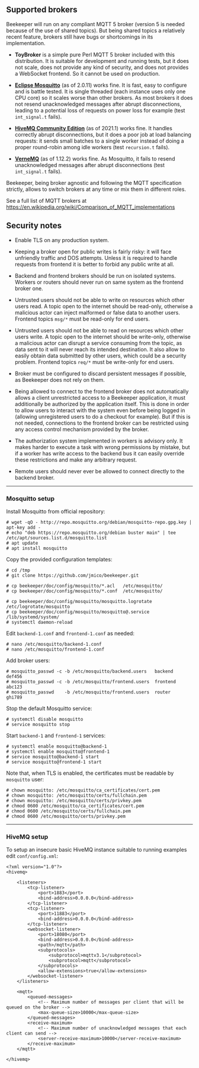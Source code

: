 ## Supported brokers

Beekeeper will run on any compliant MQTT 5 broker (version 5 is needed because of the use of 
shared topics). But being shared topics a relatively recent feature, brokers still have bugs
or shortcomings in its implementation.

- **ToyBroker** is a simple pure Perl MQTT 5 broker included with this distribution. It is 
  suitable for development and running tests, but it does not scale, does not provide any kind 
  of security, and does not provides a WebSocket frontend. So it cannot be used on production.

- **[Eclipse Mosquitto](https://mosquitto.org/)** (as of 2.0.11) works fine. It is fast, easy to
  configure and is battle tested. It is single threaded (each instance uses only one CPU core)
  so it scales worse than other brokers. As most brokers it does not resend unacknowledged
  messages after abrupt disconnections, leading to a potential loss of requests on power loss
  for example (test `int_signal.t` fails).

- **[HiveMQ Community Edition](https://www.hivemq.com/developers/community/)** (as of 2021.1)
  works fine. It handles correctly abrupt disconnections, but it does a poor job at load
  balancing requests: it sends small batches to a single worker instead of doing a proper 
  round-robin among idle workers (test `recursion.t` fails).

- **[VerneMQ](https://vernemq.com/)** (as of 1.12.2) works fine. As Mosquitto, it fails to resend
  unacknowledged messages after abrupt disconnections (test `int_signal.t` fails).

Beekeeper, being broker agnostic and following the MQTT specification strictly, allows to switch
brokers at any time or mix them in different roles.

See a full list of MQTT brokers at https://en.wikipedia.org/wiki/Comparison_of_MQTT_implementations


## Security notes

- Enable TLS on any production system.

- Keeping a broker open for public writes is fairly risky: it will face unfriendly traffic and
  DOS attempts. Unless it is required to handle requests from frontend it is better to forbid any
  public write at all.

- Backend and frontend brokers should be run on isolated systems. Workers or routers should never
  run on same system as the frontend broker one.

- Untrusted users should not be able to write on resources which other users read. A topic open to
  the internet should be read-only, otherwise a malicious actor can inject malformed or false data
  to another users. Frontend topics `msg/*` must be read-only for end users.

- Untrusted users should not be able to read on resources which other users write. A topic open to
  the internet should be write-only, otherwise a malicious actor can disrupt a service consuming
  from the topic, as data sent to it will never reach its intended destination. It also allow to
  easily obtain data submitted by other users, which could be a security problem. Frontend topics
  `req/*` must be write-only for end users.

- Broker must be configured to discard persistent messages if possible, as Beekeeper does not rely
  on them.

- Being allowed to connect to the frontend broker does not automatically allows a client unrestricted 
  access to a Beekeeper application, it must additionally be authorized by the application itself.
  This is done in order to allow users to interact with the system even before being logged in
  (allowing unregistered users to do a checkout for example). But if this is not needed, connections
  to the frontend broker can be restricted using any access control mechanism provided by the broker.

- The authorization system implemented in workers is advisory only. It makes harder to execute a
  task with wrong permissions by mistake, but if a worker has write access to the backend bus it can
  easily override these restrictions and make any arbitrary request.

- Remote users should never ever be allowed to connect directly to the backend broker.

---

### Mosquitto setup

Install Mosquitto from official repository:
```
# wget -qO - http://repo.mosquitto.org/debian/mosquitto-repo.gpg.key | apt-key add -
# echo "deb https://repo.mosquitto.org/debian buster main" | tee /etc/apt/sources.list.d/mosquitto.list
# apt update
# apt install mosquitto
```
Copy the provided configuration templates:
```
# cd /tmp
# git clone https://github.com/jmico/beekeeper.git

# cp beekeeper/doc/config/mosquitto/*.acl   /etc/mosquitto/
# cp beekeeper/doc/config/mosquitto/*.conf  /etc/mosquitto/

# cp beekeeper/doc/config/mosquitto/mosquitto.logrotate  /etc/logrotate/mosquitto
# cp beekeeper/doc/config/mosquitto/mosquitto@.service   /lib/systemd/system/
# systemctl daemon-reload
```
Edit `backend-1.conf` and `frontend-1.conf` as needed:
```
# nano /etc/mosquitto/backend-1.conf
# nano /etc/mosquitto/frontend-1.conf
```
Add broker users:
```
# mosquitto_passwd -c -b /etc/mosquitto/backend.users   backend   def456
# mosquitto_passwd -c -b /etc/mosquitto/frontend.users  frontend  abc123
# mosquitto_passwd    -b /etc/mosquitto/frontend.users  router    ghi789
```
Stop the default Mosquitto service:
```
# systemctl disable mosquitto
# service mosquitto stop
```
Start `backend-1` and `frontend-1` services:
```
# systemctl enable mosquitto@backend-1
# systemctl enable mosquitto@frontend-1
# service mosquitto@backend-1 start
# service mosquitto@frontend-1 start
```
Note that, when TLS is enabled, the certificates must be readable by `mosquitto` user:
```
# chown mosquitto: /etc/mosquitto/ca_certificates/cert.pem 
# chown mosquitto: /etc/mosquitto/certs/fullchain.pem
# chown mosquitto: /etc/mosquitto/certs/privkey.pem
# chmod 0600 /etc/mosquitto/ca_certificates/cert.pem 
# chmod 0600 /etc/mosquitto/certs/fullchain.pem
# chmod 0600 /etc/mosquitto/certs/privkey.pem
```

---

### HiveMQ setup

To setup an insecure basic HiveMQ instance suitable to running examples edit `conf/config.xml`:

```
<?xml version="1.0"?>
<hivemq>

    <listeners>
        <tcp-listener>
            <port>1883</port>
            <bind-address>0.0.0.0</bind-address>
        </tcp-listener>
        <tcp-listener>
            <port>11883</port>
            <bind-address>0.0.0.0</bind-address>
        </tcp-listener>
        <websocket-listener>
            <port>18080</port>
            <bind-address>0.0.0.0</bind-address>
            <path>/mqtt</path>
            <subprotocols>
                <subprotocol>mqttv3.1</subprotocol>
                <subprotocol>mqtt</subprotocol>
            </subprotocols>
            <allow-extensions>true</allow-extensions>
        </websocket-listener>
    </listeners>

    <mqtt>
        <queued-messages>
            <!-- Maximum number of messages per client that will be queued on the broker -->
            <max-queue-size>10000</max-queue-size>
        </queued-messages>
        <receive-maximum>
            <!-- Maximum number of unacknowledged messages that each client can send -->
            <server-receive-maximum>10000</server-receive-maximum>
        </receive-maximum>
    </mqtt>

</hivemq>
```
